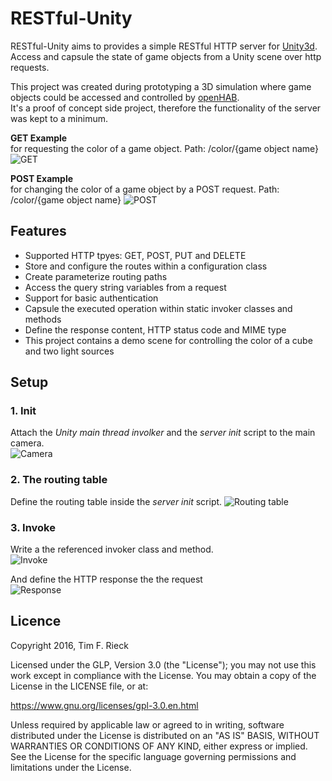 # RESTful-Unity
RESTful-Unity aims to provides a simple RESTful HTTP server for [Unity3d](https://unity3d.com).<br>
Access and capsule the state of game objects from a Unity scene over http requests.

This project was created during prototyping a 3D simulation where game objects could be accessed and controlled by [openHAB](https://github.com/openhab/openhab).<br> It's a proof of concept side project, therefore the functionality of the server was kept to a minimum.

**GET Example**<br>
for requesting the color of a game object. Path: /color/{game object name}
![GET](https://i.imgur.com/jAz4ah2.png)

**POST Example**<br>
for changing the color of a game object by a POST request. Path: /color/{game object name}
![POST](https://i.imgur.com/XTJav1I.png)

## Features

* Supported HTTP tpyes: GET, POST, PUT and DELETE
* Store and configure the routes within a configuration class
* Create parameterize routing paths
* Access the query string variables from a request
* Support for basic authentication
* Capsule the executed operation within static invoker classes and methods
* Define the response content, HTTP status code and MIME type
* This project contains a demo scene for controlling the color of a cube and two light sources


## Setup

### 1. Init
Attach the _Unity main thread involker_ and the _server init_ script to the main camera.<br>
![Camera](https://i.imgur.com/Eyx27YQ.png)

### 2. The routing table
Define the routing table inside the _server init_ script.
![Routing table](https://i.imgur.com/GkNZAl9.png)

### 3. Invoke
Write a the referenced invoker class and method.<br>
![Invoke](https://i.imgur.com/7vCJHD3.png)

And define the HTTP response the the request<br>
![Response](https://i.imgur.com/wKq96cd.png)


## Licence
Copyright 2016, Tim F. Rieck

Licensed under the GLP, Version 3.0 (the "License"); you may not use this work except in compliance with the License. You may obtain a copy of the License in the LICENSE file, or at:

https://www.gnu.org/licenses/gpl-3.0.en.html

Unless required by applicable law or agreed to in writing, software distributed under the License is distributed on an "AS IS" BASIS, WITHOUT WARRANTIES OR CONDITIONS OF ANY KIND, either express or implied. See the License for the specific language governing permissions and limitations under the License.
